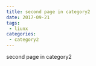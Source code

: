 ```yaml
---
title: second page in category2
date: 2017-09-21
tags:
 - liunx
categories: 
 - category2
---
```


second page in category2